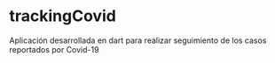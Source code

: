 # trackingCovid
Aplicación desarrollada en dart para realizar seguimiento de los casos reportados por Covid-19
